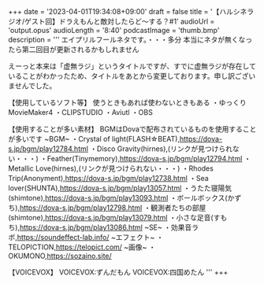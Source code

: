 +++
date = '2023-04-01T19:34:08+09:00'
draft = false
title = '【ハルシネラジオ/ゲスト回】ドラえもんと敵対したらど～する？#1'
audioUrl = 'output.opus'
audioLength = '8:40'
podcastImage = 'thumb.bmp'
description = '''
エイプリルフールネタです。・・・多分
本当にネタが無くなったら第二回目が更新されるかもしれません

えーっと本来は「虚無ラジ」というタイトルですが、すでに虚無ラジが存在していることがわかったため、タイトルをあとから変更しております。申し訳ございませんでした。

【使用しているソフト等】
使うときもあれば使わないときもある
・ゆっくりMovieMaker4
・CLIPSTUDIO
・Aviutl
・OBS

【使用することが多い素材】
BGMはDovaで配布されているものを使用することが多いです
~BGM~
・Crystal of light(FLASH☆BEAT),https://dova-s.jp/bgm/play12784.html 
・Disco Gravity(hirnes),(リンクが見つけられない・・・)
・Feather(Tinymemory),https://dova-s.jp/bgm/play12794.html
・Metallic Love(hirnes),(リンクが見つけられない・・・)
・Rhodes Trip(Anonyment),https://dova-s.jp/bgm/play12738.html
・Sea lover(SHUNTA),https://dova-s.jp/bgm/play13057.html
・うたた寝陽気(shimtone),https://dova-s.jp/bgm/play13093.html
・ボールボックス(かずち),https://dova-s.jp/bgm/play12798.html
・観測者たちの部屋(shimtone),https://dova-s.jp/bgm/play13079.html
・小さな足音(すもち),https://dova-s.jp/bgm/play13086.html
~SE~
・効果音ラボ,https://soundeffect-lab.info/
~エフェクト~
・TELOPICTION,https://telopict.com/
~画像~
・OKUMONO,https://sozaino.site/

【VOICEVOX】
VOICEVOX:ずんだもん
VOICEVOX:四国めたん
'''
+++


